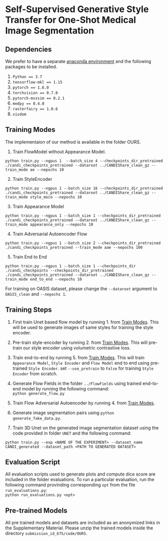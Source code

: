 # Self-Supervised Generative Style Transfer for One-Shot Medical Image Segmentation
## Dependencies

We prefer to have a separate [anaconda environment](https://www.anaconda.com/) and the following packages to be installed.

1. `Python == 3.7`
2. `tensorflow-mkl == 1.15`
3. `pytorch == 1.6.0`
4. `torchvision == 0.7.0`
5. `pytorch-msssim == 0.2.1`
6. `medpy == 0.4.0`
7. `rasterfairy == 1.0.6`
8. `visdom`

## Training Modes
The implementaion of our method is available in the folder OURS.

1. Train FlowModel without Appearance Model.  
```
python train.py --ngpus 1  --batch_size 4 --checkpoints_dir_pretrained ./candi_checkpoints_pretrained --dataroot ../CANDIShare_clean_gz --train_mode ae --nepochs 10
```

2. Train StyleEncoder  
```
python train.py --ngpus 1 --batch_size 16 --checkpoints_dir_pretrained ./candi_checkpoints_pretrained --dataroot ../CANDIShare_clean_gz --train_mode style_moco --nepochs 10
```

3. Train Appearance Model  
```
python train.py --ngpus 1 --batch_size 1 --checkpoints_dir_pretrained ./candi_checkpoints_pretrained --dataroot ../CANDIShare_clean_gz --train_mode appearance_only --nepochs 10
```

4. Train Adversarial Autoencoder Flow  
```
python train.py --ngpus 1 --batch_size 2 --checkpoints_dir_pretrained ./candi_checkpoints_pretrained --train_mode aae --nepochs 100
```

5. Train End to End  
```
python train.py --ngpus 1 --batch_size 1 --checkpoints_dir ./candi_checkpoints --checkpoints_dir_pretrained ./candi_checkpoints_pretrained --dataroot ../CANDIShare_clean_gz --train_mode end_to_end --nepochs 10
```

For training on OASIS dataset, please change the `--dataroot` argument to `OASIS_clean` and `--nepochs 1`.

## Training Steps

1. First train Unet based flow model by running 1. from [Train Modes](#training-modes). This will be used to generate images of same styles for training the style encoder.

2. Pre-train style-encoder by running 2. from [Train Modes](#training-modes). This will pre-train our style encoder using volumetric contrastive loss.

3. Train end-to-end by running 5. from [Train Modes](#training-modes). This will train `Appearance Model`, `Style Encoder` and `Flow Model` end to end using pre-trained `Style Encoder`. set `--use_pretrain` to `False` for training `Style Encoder` from scratch.

4. Generate Flow Fields in the folder `../FlowFields` using trained end-to-end model by running the following command:  
```python generate_flow.py```

5. Train Flow Adversarial Autoencoder by running 4. from [Train Modes](#training-modes).

6. Generate image segmentation pairs using `python generate_fake_data.py`.

7. Train 3D Unet on the generated image segmentation dataset using the code provided in folder `UNET` and the following command:
```
python train.py --exp <NAME OF THE EXPERIMENT> --dataset_name CANDI_generated --dataset_path <PATH TO GENERATED DATASET>
```

## Evaluation Script

All evaluation scripts used to generate plots and compute dice score are included in the folder evaluations. To run a particular evaluation, run the following command provinding corresponding `opt` from the file `run_evaluations.py`:  
```python run_evaluations.py <opt>```

## Pre-trained Models
All pre trained models and datasets are included as an anonymized links in the Supplementary Material. Please unzip the trained models inside the directory `submission_id_675/code/OURS`.

